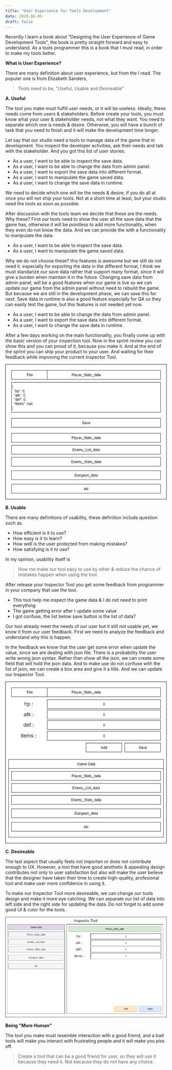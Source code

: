 ```yaml
---
title: "User Experience for Tools Development"
date: 2020-06-09
draft: false
---
```


Recently I learn a book about "Designing the User Experience of Game Development Tools", the book is pretty straight forward and easy to understand. As a tools programmer this is a book that I must read, in order to make my tools better.

**What is User Experience?**

There are many definition about user experience, but from the I read. The populer one is from Elizabeth Sanders,

> Tools need to be, "Useful, Usable and Desireable"

**A. Useful**

The tool you make must fulfill user needs, or it will be useless. Ideally, these needs come from users & stakeholders. Before create your tools, you must know what your user & stakeholder needs, not what they want. You need to separate which one is needs & desire. Otherwise, you will have a bunch of task that you need to finish and it will make the development time longer.

Let say that our studio need a tools to manage data of the game that in development. You inspect the developer activities, ask their needs and talk with the stakeholder. And you got this list of user stories.

- As a user, I want to be able to inspect the save data.
- As a user, I want to be able to change the data from admin panel.
- As a user, I want to export the save data into different format.
- As a user, I want to manipulate the game saved data.
- As a user, I want to change the save data in runtime.

We need to decide which one will be the needs & desire, if you do all at once you will not ship your tools. Not at a short time at least, but your studio need the tools as soon as possible.

After discussion with the tools team we decide that these are the needs. Why these? First our tools need to show the user all the save data that the game has, otherwise it will be pointless to add more functionality, when they even do not know the data. And we can provide the with a functionality to manipulate the data.

- As a user, I want to be able to inspect the save data.
- As a user, I want to manipulate the game saved data.

Why we do not choose these? this features is awesome but we still do not need it. especially for exporting the data in the different format, I think we must standarize our save data rather that support many format, since it will give a burden when maintain it in the future. Changing save data from admin panel, will be a good features when our game is live so we can update our game from the admin panel without need to rebuild the game. But because we are still in the development phase, we can save this for next. Save data in runtime is also a good feature especially for QA so they can easily test the game, but this features is not needed yet now.

- As a user, I want to be able to change the data from admin panel.
- As a user, I want to export the save data into different format.
- As a user, I want to change the save data in runtime.

After a few days working on the main functionality, you finally come up with the basic version of your inspection tool. Now in the sprint review you can show this and you can proud of it, because you make it. And at the end of the sprint you can ship your product to your user. And waiting for their feedback while improving the current Inspector Tool.

![useful.png](img/useful.png)

**B. Usable**

There are many definitions of usability, these definition include question such as.

- How efficient is it to use?
- How easy is it to learn?
- How well is the user protected from making mistakes?
- How satisfying is it to use?

In my opinion, usability itself is

> How me make our tool easy to use by other & reduce the chance of mistakes happen when using the tool.

After release your Inspector Tool you get some feedback from programmer in your company that use the tool.

- This tool help me inspect the game data & I do not need to print everything
- The game getting error after I update some value
- I got confuse, the list below save button is the list of data?

Our tool already meet the needs of our user but it still not usable yet, we know it from our user feedback. First we need to analyze the feedback and understand why this is happen.

In the feedback we know that the user get some error when update the value, since we are dealing with json file. There is a probability the user write wrong json syntax. Rather than show all the json, we can create some field that will hold the json data. And to make use do not confuse with the list of json, we can create a box area and give it a title. And we can update our Inspector Tool.

![usable.png](img/usable.png)

**C. Desireable**

The last aspect that usually feels not importan or does not contribute enough to UX. However, a tool that have good aesthetic & appealing design contributes not only to user satisfaction but also will make the user believe that the designer have taken their time to create high-quality, profesional tool and make user more confidence in using it.

To make our Inspector Tool more desireable, we can change our tools design and make it more eye catching. We can separate our list of data into left side and the right side for updating the data. Do not forget to add some good UI & color for the tools.

![desireable.png](img/desireable.png)

**Being "More Human"**

The tool you make must resemble interaction with a good friend, and a bad tools will make you interact with frustrating people and it will make you piss off.

> Create a tool that can be a good friend for user, so they will use it because they need it. Not because they do not have any choice.
